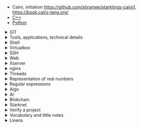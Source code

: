 * Cairo, initiation https://github.com/shramee/starklings-cairo1, https://book.cairo-lang.org/
* [C++](https://github.com/akostrik/CPP_modules_42)
* [Python](https://github.com/akostrik/Python-for-Data-Science)

<details><summary>GIT</summary>
    
* `git add` внести изменения в индекс (временное хранилище)
* `git commit -a -m "message"` только для отслеживаемых файлов, Untracked files игнорируются
* откатить (сместить указатель на один коммит назад)
    + git hist
    + git reset --hard HEAD~1 
    + git push -f origin master принудительный коммит
* откатить (оставить нетронутыми индекс и дерево файлов проекта, вернуться к работе с указанным коммитом)
    + git reset --hard HEAD~1 
    + git reset --soft 
    + git push -f origin master принудительный коммит
* откатить (убрать локальные изменения, возвращает к последнему push)
   + `git checkout .`
* отменяйте изменения безопасным способом
   + `git stash save`
* откат
   + `git log`
   + `git revert <commit>` 
   + https://ru.stackoverflow.com/questions/431520/%D0%9A%D0%B0%D0%BA-%D0%B2%D0%B5%D1%80%D0%BD%D1%83%D1%82%D1%8C%D1%81%D1%8F-%D0%BE%D1%82%D0%BA%D0%B0%D1%82%D0%B8%D1%82%D1%8C%D1%81%D1%8F-%D0%BA-%D0%B1%D0%BE%D0%BB%D0%B5%D0%B5-%D1%80%D0%B0%D0%BD%D0%BD%D0%B5%D0%BC%D1%83-%D0%BA%D0%BE%D0%BC%D0%BC%D0%B8%D1%82%D1%83
* `reset` переместит то, на что указывает HEAD
* `checkout` изменяется сам HEAD
* `git log`
* `git log --name-status` список файлов коммита
* `gît commit "filename"` много информации
* `git fsck --lost-found` Каждый найденный объект будет выложен в папку .git/lost-found/other/ в том же виде, в каком и был (т.е. не blob), но с sha1 соответствующего blob'a вместо имени - таким образом, содержимое файлов восстановить можно, имена - нельзя
* alias in .gitconfig
* файл `.gitkeep` чтобы пустые папки попали в индексацию git
## submodule
* https://github.com/chaconinc/DbConnector
* submodules are not downloaded when you git clone
* git видит его как конкретный коммит этого репозитория, не отслеживает его содержимое пока вы не перейдёте в него
* `git submodule add`
* клинирование с субмодулями 
    + 1 way
       - git clone --recurse-submodules, инициализирует и обновит каждый подмодуль
    + 2 way
       - git clone (вместо подмодуля пустая папка)
       - git submodule init инициализация лок конфиг файла (появяется .gitmodules)
       - git submodule update получение всех данных этого проекта и извлечения соответствующего коммита, указанного в основном проекте
    + 3 way
       - `git clone`
       - `git submodule update --init`
    + 4 way
       - `git submodule update --init --recursive`
* проверить наличие изменений в подмодуле:
   + `cd libft`
   + `git fetch`
   + `git merge` для обновления локальной версии отслеживаемой ветки
* опубликовать изменения в подмодуле
    + `cd libft`
    + `git pull origin master`
* un truc comme la mlx tu utilises un gestionnaire de paquet (vcpkg, conan)
</details>


<details><summary>Tools, applications, technical details</summary>

* не запускается chrome или brave
`
rm -rf ~/.config/google-chrome/Singleton*
rm -rf ~/.config/BraveSoftware/Brave-Browser/SingletonLock
`
* не запускается vscode: `rm -rf ~/.cache // vscode` 
* редакторы кода: VScode, subl
* VS Code "editor.insertSpaces": true
* https://account.jetbrains.com/licenses  
* на студ компах Докер и веб сервер устанавливать в виртуалку, а саму виртуалку в Sgoinfre (не goinfre, которая привязана к конкретному компу, а Sgoinfre, которая работает на всех станциях и хранит файлы несколько месяцев)
* Practice the exam just like you would in the real exam https://github.com/JCluzet/42_EXAM
</details>

<details><summary>Shell</summary>

## Bash
* le shell par défaut dans Ubuntu
* a bien des avantages (notamment pour les scripts)
* assez limité dans certaines fonctionnalités comme l'autocomplétion
## Zsh
* un interpréteur de commandes (shell), comme bash
* fournit une interface entre l'utilisateur et le système
* orienté pour l'interactivité avec l'utilisateur
* alias: `gcl`, etc par default
##
* https://ohmybash.nntoan.com/

# Firewall, etc
* **ufw** надстройка над файерволом iptables 
* `shutdown now` выключить виртуальную машину 
</details>

<details><summary>Virtualbox</summary>

* snapshot:
   + Виртуальная машина должна быть выключена
   + virtualbox, меню "снимки"
* backup:
   + сжать большие файлы
   + сохранить файлы где хочешь
   + на школьном маке: создать папку с таким же названием и по тому же пути в goinfre, скачать туда файлы, распаковать, запустить virtualbox (не менять конфигурацию в virtualbox)
   + на другом компе: скачать и разархивировать конфигурацию, virtualbox - Инструменты - зелёный плюсик "Добавить", указав папку с файлом Debian.vbox и прочими файлами
* `.vdi` file has
   + a pre-header: signatures and a format version mark, it exists as a sanity check to determine that the file is really in VDI format, and is not some random file renamed to a .vdi extension
   + the real header
   + data
* Error
```
"Could not open the medium '/mnt/nfs/homes/akostrik/sgoinfre/Inception/Inception.vdi'.
VDI: error reading pre-header in '/mnt/nfs/homes/akostrik/sgoinfre/Inception/Inception.vdi' (VERR_IS_A_DIRECTORY).
VD: error VERR_VD_VDI_INVALID_HEADER opening image file '/mnt/nfs/homes/akostrik/sgoinfre/Inception/Inception.vdi' (VERR_VD_VDI_INVALID_HEADER).
Result Code: 
NS_ERROR_FAILURE (0x80004005)
Component: 
MediumWrap
Interface: 
IMedium {ad47ad09-787b-44ab-b343-a082a3f2dfb1}" 
```
   + Install HxD Hex Editor to open .vdi file as streams of bytes (http://download.cnet.com/HxD-Hex-Editor ... tag=button)
   + pre-header = the first 72 bytes (http://forums.virtualbox.org/viewtopic.php?t=52)
   + create a new vm `test.vdi` with all default options
   + Open `test.vdi` and copy its first 72 bytes
   + overwrite them in the invalid vdi file that you want to fix
   + reboot your vm using the modified vdi

</details>

<details><summary>SSH</summary>
    
# ssh = Secure Shell
* протокол прикладного уровня
* обмен информацией между двумя устройствами
* информация шифруется => защита в незащищенных сетях
* a goal: работа с удаленными машинами
* a goal: передача файлов на устройства
*  шифрование всего передаваемого трафика, а не отдельных его фрагментов (в отличие от ранее испольуемых Telnet, Rlogin, Rsh)
* на Virtualbox по умолчанию подключение к интернету с помощью NAT => нет возможности подключаться к виртуальной машине из своей операционной системы => вы не сможете подключиться по SSH, нужен проброс портов через NAT
* port forwarding Virtualbox via NAT
   + NAT преобразовывает скрытые локальные IP-адреса сети во внешние
   1) открыть порты на гостевой машине:
   + `service ssh start`
   + `ufw status`
   2) перенаправить траффик с хостовой на гостевую: 
   + на виртуальной машине `ip addr` или `ifconfig` -> узнать IP адрес, который присваивается виртуальной машине
* 1) открытие транспортного канала аутентификации
* 2) аутентификация
* 3) подключение
* во время SSH-сессии команды, введенные на локальном устройстве (SSH-клиент), будут отправляться через зашифрованный туннель и выполняться на удаленной машине (SSH-сервере)
* на удалённой машине SSH daemon: прослушивает сетевой порт, производиит аутентификацию пользователя, предоставляет доступ 
* на локальной машине SSH-клиент (OpenSSH, Putty, ...): имеет информацию для аутентификации и авторизации (пароль или SSH-ключ)
</details>

<details><summary>Web</summary>

# Web
* Смена локального домена: сменить алиас нашего локального домена (127.0.0.1) на something.42.fr
  + `/etc/hosts`

# certificat Цифровой сертификат
* выпущенный удостоверяющим центром электронный или печатный документ, подтверждающий принадлежность владельцу открытого ключа или каких-либо атрибутов
* самозаверенный сертификат
    + подписан самим его субъектом
    + технически не отличается от сертификата, заверенного подписью удостоверяющего центра, только вместо передачи на подпись в УЦ пользователь создаёт свою собственную сигнатуру
    + все корневые сертификаты доверенных УЦ являются самозаверенными
    + невозможно отозвать
    + => позволяет атаку посредника: злоумышленник перехватывает сертификат узла-инициатора шифрованного соединения и вместо него отправляет узлу назначения свой поддельный, с помощью которого передаваемые данные можно будет дешифровать
* SSL certificat
   + goal: безопасная передача информации в сети (как в Интернете, так и в интранете)
   + https соединение между Вашим сайтом и браузером пользователя, шифруя передаваемую по нему информацию
* официально заверенный
   + Ex: PositiveSSL от Comodo
   + гарантирует, что информация о домене была проверена независимым доверительным источником - это отображается в браузере
   + в зависимости от типа SSL сертификата проверка разных уровней – от одного домена и до полной проверки документации юридического лица
   + центр сертификации гарантирует разный уровень доверия к серверу
   + отображаться в браузере и в самом SSL сертификате: при расширенной проверке, соединением через https, зеленая адресная строка
   + печать защиты (Trust logo или Site Seal)
   + если пользователь попал на фишинговый сайт с действительным SSL сертификатом (сертификат был ошибочно выдан по вине удостоверяющего центра) и понес убытки, центр сертификации гарантирует компенсацию от 10 000 до 1 500 000 долларов в зависимости от удостоверителя и типа каждого отдельного SSL сертификата
* самозаверенный SSL сертификат
    +  сертиыикат открытого ключа
    +  издан и подписан тем же лицом, которое он идентифицирует
    +  если Вы сами для своего домена или IP-адреса создали SSL сертификат
    +  подходят для внутреннего пользования
    +  зачастую применяются частными лицами или же в малых фирмах, сотрудники которых осведомлены о его наличии и необходимости добавлять его в списки браузера
    +  бесплатный
    +  его можно применять только при обмене данными между пользователями, которые знают о самоизданном SSL сертификате и подтвердили его в браузере
    +  если к каналу, защищенному таким SSL сертификатом, подключается внешний посетитель, он видит «Сертификат безопасности не является доверенным»
</details>

<details><summary>Xserver</summary>

# xserver = иксы
  +  
</details>

<details><summary>nginx</summary>
    
* def: **веб-сервер** программа, принимает и обрабатывает запросы от клиентов по протоколам HTTP и HTTPS и возвращает им ответ в виде HTML-страницы (=HTTP-сервер?)
* def: **прокси-сервер** принимает и обрабатывает запросы клиентов, а затем передает их дальше, другим программам
* def: **обратный прокси-сервер** принимает результат работы других серверов и отдаёт его клиентам
* def: **smtp-сервер** сервер почтовой службы
* def: **балансировщик нагрузки** программа, распределяет сетевые запросы между серверами, следуя настройкам балансировки
* def: HTTP-сервер
  + обслуживание неизменяемых запросов, индексных файлов, автоматическое создание списка файлов, кэш дескрипторов открытых файлов
  + акселерированное проксирование без кэширования, простое распределение нагрузки и отказоустойчивость
  + поддержка кеширования при акселерированном проксировании и FastCGI
  + акселерированная поддержка FastCGI и memcached-серверов, простое распределение нагрузки и отказоустойчивость
  + модульность, фильтры, в том числе сжатие (gzip), byte-ranges (докачка), chunked-ответы, HTTP-аутентификация, SSI-фильтр
  + несколько подзапросов на одной странице, обрабатываемых в SSI-фильтре через прокси или FastCGI, выполняются параллельно
  + поддержка SSL
  + поддержка PSGI, WSGI
  + экспериментальная поддержка встроенного Perl
  + конфигурация разделяется на виртуальные серверы, для виртуального сервера возможно задать адреса и порты, на которых будут приниматься соединения, а также имена, которые могут включать `*` 
  + виртуальные серверы разделяются на locations, locations могут задаваться точным URI, частью URI либо регулярным выражением. Location’ы могут быть сконфигурированы для обслуживания запросов из статического файла, проксирования на fastcgi/memcached сервер.
* def: SMTP/IMAP/POP3-прокси сервер (почтовый прокси-сервер?)
  + перенаправление пользователя на SMTP/IMAP/POP3-бэкенд с использованием внешнего HTTP-сервера аутентификации
  + простая аутентификация (LOGIN, USER/PASS)
  + поддержка SSL, STARTTLS
* goal
  + решить проблему с проседанием под нагрузкой
  + для обработки запросов с сайтов, где много статического неизменного контента
  + обслуживания серверов, на которые поступает много запросов одновременно
  + в качестве прокси, почтового сервера или для распределения нагрузки на серверную часть
  + SSL/TLS терминация, обеспечивая шифрование и дешифрование данных между клиентами и серверами => снижает нагрузку на бэкэнд-серверы и улучшает безопасность
* простой, быстрый, надёжный, не перегруженный функциями
* 10,000 одновременных запросов, при этом расходовать минимум памяти, не теряя производительности
* goal: Кеширование и стриминг видео
* goal: Отдача статического контента сайта
* goal: Построение CDN-сетей
* goal: Распределение нагрузки
* goal: Обеспечение безопасности
* goal: Работа почтовых служб
* goal: и многое другое
* как работает
  + пользователь совершает действие на странице
  + информация передается на сервер
  + сервер находит файлы, передает сведения
  + если обрабатывать запросы каждого пользователя по отдельности, серверу придется одновременно выполнять много процессов, сайт начнет работать медленно
  + Nginx обходит это: его архитектура асинхронная, запросы обрабатываются на разных этапах => скорость обработки
  + Запросы от одного пользователя разбиваются на маленькие структуры — сетевые соединения, за однотипные действия отвечает один процесс
  + После обработки соединения собираются в одном виртуальном контейнере, чтобы преобразоваться в единый первоначальный запрос, а затем отправляются пользователю
  + Благодаря такому принципу работы Nginx одно сетевое соединение может обслуживать до 1024 запросов
  + фиксированное число процессов => максимально эффективно использовать ресурсы сервера
  + рабочие процессы обслуживают одновременно множество соединений, мультиплексируя их вызовами операционной системы select, epoll (Linux) и kqueue (FreeBSD)
  + рабочие процессы выполняют цикл обработки событий от дескрипторов
  + полученные от клиента данные разбираются с помощью конечного автомата
  + разобранный запрос последовательно обрабатывается цепочкой модулей
  + ответ клиенту формируется в буферах, которые хранят данные либо в памяти, либо указывают на отрезок файла, буфера объединяются в цепочки, определяющие последовательность, в которой данные будут переданы клиенту
  + если операционная система поддерживает эффективные операции ввода-вывода (writev, sendfile), то nginx применяет их по возможности
* как понимает, что нужно отдавать клиенту и по какому запросу?
  + анализирует HTTP-запрос клиента, ищет совпадения со значениями условий директив server_name и linsten в контексте server
  + когда найдены начинает искать совпадения с условиями обработки location, который отвечает за маршрутизацию запросов, если не найдёт совпадений, то вернёт первый префиксный location — корень сайта
* событийная архитектура позволяет масштабироваться до сотен тысяч параллельных соединений, обрабатывает множество соединений в одном процессе
* Чтобы уменьшить нагрузку на оперативную память: **Пул** —  последовательность предварительно выделенных блоков динамической памяти, динамический и может расширяться при увеличении длины запроса. Если размер объекта превышает значение константы NGX_MAX_ALLOC_FROM_POOL либо длину блока, то он полностью выделяется из кучи. Таким образом, мелкие объекты выделяются очень быстро и имеют накладные расходы только на выравнивание
* содержит модуль географической классификации клиентов по IP-адресу. В его основу входит база данных соответствия IP-адресов географическому региону, представленная в виде radix tree в оперативной памяти. nginx предварительно распределяет первые несколько уровней дерева таким образом, чтобы они занимали ровно 1 страницу памяти. Это гарантирует, что при поиске IP-адреса для первых нескольких узлов при трансляции адреса всегда найдётся запись в TLB
* модульная система, благодаря которой nginx может расширять свои функции
* глобальный уровень конфигурационных файлов: `etc/nginx/nginx.conf`, корневой конфигурационный файл, глобальные настройки, с nginx.conf NGINX начинает парсить конфигурационные файлы, которые состоят из директив
* локальный уровень конфигурационных файлов: конфигурация конкретных сайтов, как `/etc/nginx/site-available` или `/etc/nginx/conf.d/`, контекст работы с сервером и контекст работы с маршрутизацией запросов
* Apache главный конкурент
* обслуживает более миллиона сайтов по всему миру

  ![Screenshot from 2024-03-08 14-21-25](https://github.com/akostrik/general-culture/assets/22834202/7299967d-0c56-48db-9303-ab4b8d37ab5a)
  ![Screenshot from 2024-03-08 14-58-54](https://github.com/akostrik/general-culture/assets/22834202/21c2e1af-1da8-441b-ae20-47201cf09d5e)

</details>

<details><summary>Threads</summary>
    
* Процесс или поток
   + самодостаточный набор инструкций, который операционная система может запланировать для выполнения на ядре процессора
   + с точки зрения ОС это одно и то же, разница лишь в разделении адресного пространства
   + На 1 ядре одновременно может находиться только 1 процесс или поток. Процессы на ядре постоянно подменяют друг друга, из-за чего страдает производительность, когда процессов много. Это камень преткновения для web-приложений, которые открывают на каждое соединение свой поток
</details>

<details><summary>Representation of real numbers</summary>
 
**Accuracy** how close a measurement is to the true value  
**Precision** how much information you have about a quantity  

## Single-precision floating-point approximation (FP32, float32)
https://www.cprogramming.com/tutorial/floating_point/understanding_floating_point.html  
https://www.cprogramming.com/tutorial/floating_point/understanding_floating_point_representation.html  
https://www.cprogramming.com/tutorial/floating_point/understanding_floating_point_printing.html  
  
* Represents subsets of real numbers using an int with a fixed precision (significand), scaled by an integer exponent of 2
* Similar to concept to scientific notation   
* Represent extremely small values as well as extremely large
* Using 32 bits, it's not possible to store every digit in such numbers
* Every time a floating point operation is done, some precision is lost. You can reduce the error by replacing floating point arithmetic with int as much as possible.  

### IEEE 754 formats (1985)  
[IEEE-754 Floating Point Converter](https://www.h-schmidt.net/FloatConverter/IEEE754.html)  
* `std::numeric_limits<T>::infinity()` the largest representable value  
* `std::numeric_limits<T>::max()` the largest finite value  
* `std::numeric_limits<T>::min()` the smallest positive normal value (there precision loss starts)  
* `std::numeric_limits<T>::denorm_min()` the smallest positive value, if the type has subnormal values  
* `std::numeric_limits<T>::lowest()` the least finite value (c++11)
    
**Normal = normilized floating point numbers**:    
* a real number may be approximated by multiple floating point representations, one of the representations is defined as _normal_
* e != 11111111, e != 00000000  
* m [0,1), no leading zeros in the mantissa, for example, 0.0123 would be written as $1.23 × 10^{−2}$
* an invisible 1 (not stored) is placed in front  
* the exponent is stored without sign => it is deplaced by 127, there is -127 in the table
* n ∈ [0 ; $2^{24}$] exaxt value (is places entirely to the mantissa)
* n ∈ [ $2^{24}$ + 1 ; $2^{25}$] rounded to a multiple of 2
* n ∈ [ $2^{25}$ + 1 ; $2^{26}$] rounded to a multiple of4
* ...
* n ∈ [ $2^{126}$ + 1 ; $2^{127}$] rounded to a multiple of $2^{103}$
* n ∈ [ $2^{127}$ + 1 ; $2^{128}$] rounded to a multiple of $2^{104}$
* n ∈ [ $2^{128}$ + 1 ; ...] turn into infinity
  
binary    	                                 | formula                                         | decimal 
---------------------------------------------|-------------------------------------------------|----------------------
s&nbsp;eeeeeeee&nbsp;mmmmmmmmmmmm...m        | $1.(m)                 * 2^{e  −127} * (-1)^{s}$|  
s&nbsp;eeeeeeee&nbsp;mmmmmmmmmmmm...m        | $(1+m/ 2^{23})         * 2^{e  −127} * (-1)^{s}$| 
0&nbsp;00000001&nbsp;00000000000000000000000 | $1.0                   * 2^{1  -127}           $| 1.17549435e-38 FLT_MIN min without losing precision
1&nbsp;01111111&nbsp;00000000000000000000000 | $1.0                   * 2^{127-127} * (-1)^{1}$| -1
0&nbsp;01111100&nbsp;01000000000000000000000 | $1.25                  * 2^{1  -127}           $| 0.15625
0&nbsp;01111101&nbsp;00000000000000000000000 | $1.0                   * 2^{125-127}           $| 0.25 
0&nbsp;01111110&nbsp;00000000000000000000000 | $1.0                   * 2^{126-127}           $| 0.5
0&nbsp;01111111&nbsp;00000000000000000000000 | $1.0                   * 2^{127-127}           $| 1.0
0&nbsp;10000000&nbsp;00000000000000000000000 | $1.0                   * 2^{128-127}           $| 2.0 
0&nbsp;10000000&nbsp;10000000000000000000000 | $1.5                   * 2^{128-127}           $| 3.0
0&nbsp;10000000&nbsp;10010001111010111000011 | $1.5700000524520874    * 2^{128-127}           $| 3.14  
0&nbsp;00000000&nbsp;00000000000000000000000 | $(-1)^0   * \frac{3,14-2}{4-2}    * 2^{150-127}$ | 3.14, 3.14 ∊ [ $2^1$ ; $2^2$ ), $2^7$ 
0&nbsp;10000001&nbsp;00000000000000000000000 | $1.0                   * 2^{129-127}           $| 4.0
0&nbsp;10000001&nbsp;01000000000000000000000 | $1.25                  * 2^{129-127}           $| 5.0 
0&nbsp;10000001&nbsp;10000000000000000000000 | $1.5                   * 2^{129-127}           $| 6.0 
0&nbsp;10000001&nbsp;11000000000000000000000 | $1.75                  * 2^{129-127}           $| 7.0 
0&nbsp;10000010&nbsp;00000000000000000000000 | $1.0                   * 2^{130-127}           $| 8.0
0&nbsp;10010110&nbsp;11111111111111111111111 | $1.9999998807907104    * 2^{150-127}           $| 16777215   
0&nbsp;10010111&nbsp;00000000000000000000000 | $1.9999998807907104    * 2^{150-127}           $| 16777216 = $2^{24}$ max exact value   
0&nbsp;10010111&nbsp;00000000000000000000000 | $1.9999998807907104    * 2^{150-127}           $| 16777217 -> 16777216 
0&nbsp;10010111&nbsp;00000000000000000000001 | $1.9999998807907104    * 2^{150-127}           $| 16777218
0&nbsp;10010111&nbsp;00000000000000000000010 | $1.9999998807907104    * 2^{150-127}           $| 16777219 -> 16777220
0&nbsp;10011010&nbsp;10011001100110011001100 | $1.5999999046325684    * 2^{154-127}           $| 2147483581->2147483520
0&nbsp;10011010&nbsp;10011001100110011001100 | $1.5999999046325684    * 2^{154-127}           $| 2147483582->2147483520
0&nbsp;10011010&nbsp;10011001100110011001100 | $1.5999999046325684    * 2^{154-127}           $| 2147483583->2147483520
0&nbsp;10011110&nbsp;00000000000000000000000 | $1.0                   * 2^{158-127}           $| 2147483584->2147483648
0&nbsp;10011110&nbsp;00000000000000000000000 | $1.0                   * 2^{158-127}           $| 2147483585->2147483648
0&nbsp;10011110&nbsp;00000000000000000000000 | $1.0                   * 2^{158-127}           $| ...
0&nbsp;10011110&nbsp;00000000000000000000000 | $1.0                   * 2^{158-127}           $| 2147483646->2147483648
0&nbsp;10011110&nbsp;00000000000000000000000 | $1.0                   * 2^{158-127}           $| 2147483647->2147483648
0&nbsp;10011110&nbsp;00000000000000000000000 | $1.0                   * 2^{158-127}           $| 2147483648
0&nbsp;11111110&nbsp;11111111111111111111111 | $(-1)^0   * 1+ (2^{23}−1)/ 2^{23} * 2^{254−127}$| 340282346638528859811704183484516925440 FLT_MAX

**Denormalized = denormal floating point numbers**:     
* expands the floating point range at the expense of precision
* e = 00000000  
* m starts with 0        
* m != 00000000000000000000000  
* m [0,1) ?  
* Some old documents: _denormal_ = _subnormal_.  
* Casual discussions often: _denormal_ = _subnormal_.  
* IEEE: ${denormals} = {subnormals}$ (there are no denormalized binary numbers outside the subnormal range)  

**Subnormal floating point numbers**:    
* A subset of demormilised numbers
* Any non-zero number with magnitude smaller than the smallest positive normal number
* Fill the underflow gap around zero
* If normalized, would have exponents below the smallest representable exponent
* e minimal  
  
binary    	                                 | formula                                         | decimal 
---------------------------------------------|-------------------------------------------------|---------
s&nbsp;00000000&nbsp;0mmmmmmmmmmm...m        | $(0+m/ 2^{23})         * 2^{1  -127} * (-1)^{s}$|         
s&nbsp;00000000&nbsp;0mmmmmmmmmmm...m        | $0.(m)                 * 2^{1  -127} * (-1)^{s}$|         
0&nbsp;00000000&nbsp;00000000000000000000001 | $(2^{-23})             * 2^{1  -127}           $| 1.40129846432481707092372958328991613128026194187651577175706828388979108268586060148663818836212158203125E&#8209 min&nbsp;representable
0&nbsp;00000000&nbsp;11111111111111111111111 | $0.9999998807907104    * 2^{1  -127}           $| 1.17549421069e-38 min
  
**Specail values (reserved in IEEE 754)**  
the resultat of division by 0 or of an overflow  
  
binary    	                                 | formula                                         | decimal 
---------------------------------------------|-------------------------------------------------|------------------
0&nbsp;00000000&nbsp;00000000000000000000000 | $0.0                   * 2^{1  -127}           $| 0.0     
0&nbsp;11111111&nbsp;00000000000000000000000 |                                                 | +inf 
1&nbsp;11111111&nbsp;00000000000000000000000 |                                                 | -inf
0&nbsp;11111111&nbsp;1********************** |                                                 | +NaN Not a Number

### The Microsoft Binary Format (MBF) 
...

### Minifloat
...  

### bfloat16
...  

### TensorFloat-32
...  

### IBM floating-point architecture
...  

### PMBus Linear-11
...  

### G.711 8-bit floats
...  

### Arbitrary precision
...  

## Double-precision floating-point approximation (FP64, float64)
### IEEE 754 double-precision binary floating-point format (binary64)
binary    	                                                                          | formula                     | decimal 
--------------------------------------------------------------------------------------|------------------------------------|-----
0&nbsp;00000000001&nbsp;00000000000000000000000000000000000000000000000000000000000000| $1.0                         * 2^{1   -511}$| 2.2250738585072014E-308 DBL_MIN min without losing precision
0&nbsp;01111111111&nbsp;00000000000000000000000000000000000000000000000000000000000000| $1.0                         * 2^{511 -511}$| 1.0
0&nbsp;10000110011&nbsp;00000000000000000000000000000000000000000000000000000000000000| $ ...                        * 2^{... -511}$| 9007199254740990 = $2^{53}$ max int in 53 bits   
0&nbsp;11111111110&nbsp;11111111111111111111111111111111111111111111111111111111111111| $(-1)^0* 1+(2^{32}−1)/2^{32} * 2^{1022−511}$| 179769313486231570814527423731704356798070567525844996598917476803157260780028538760589558632766878171540458953514382464234321326889464182768467546703537516986049910576551282076245490090389328944075868508455133942304583236903222948165808559332123348274797826204144723168738177180919299881250404026184124858368.0000000000000000 DBL_MAX 

## Fixed-point approximation
https://inst.eecs.berkeley.edu//~cs61c/sp06/handout/fixedpt.html  
  
Representing non-integer numbers by storing a fixed number of digits of their fractional part.  
Fixed point arithmetic is much faster than the floating-point one.  
Example: Dollar amounts are often stored with exactly two fractional digits, representing the cents  
Example: $1234.4321_{float}$ = (316014.6176, 8) = (316015, 8) = ($00000000.00000100.11010010.01101111_{2}$, 8)  

## Logarithmic approximation
Represent a real number by the logarithm of its absolute value and a sign bit. 

## Interval approximation
Allows one to represent numbers as intervals and obtain guaranteed bounds on results. It is generally based on other arithmetics, in particular floating point.

## Tapered floating-point approximation
Does not appear to be used in practice.

## Exact representation of rational numbers
Represent numbers as fractions with integral numerator and denominator

## Exact representation of real numbers
* Handles irrational numbers like pi or sqrt{3} in a formal way, without dealing with an encoding
* Process the underlying mathematics directly, instead of using approximate values for each intermediate calculation  
* Ex: computer algebra systems such as Mathematica, Maxima, Maple
</details>

<details><summary>Regular expressions</summary>

 ## basic regular expressions (BRE)
* Традиционные регулярные выражения UNIX
* определён POSIX'ом как устаревший, но он до сих пор широко распространён из соображений обратной совместимости
* `.`
* `|[ ]`
* `[^ ]`
* `^` (действует только в начале выражения)
* `$` (действует только в конце выражения)
* `*`
* `\{ \}` = { }
* `\( \)` = ( )
* `\n`
* #include <regex.h> + the default regular expression type
 
## Extended regular expressions (ERE)
* Отменено `\{ \}`* `\( \)`
* Обратная косая черта перед метасимволом отменяет его специальное значение
* Отвергнута теоретически нерегулярная конструкция \n
* `+`
* `?`
* `|`
* #include <regex.h> + regcomp(..., REG_EXTENDED)

## Perl Compatible Regular Expressions (PCRE) 
...
##  Unicode regular expressions
...
</details>

<details><summary>Algo</summary>

# Merge-insertion sort = Ford-Johnson algorithm 
* modification of insertion sort
* takes into account this property of binary search: the maximal number of comparisons to perform a binary search on a sorted sequence is the same for $2^n$ elements and $2^{n+1}−1$ elements (looking for an element in a sorted sequence of 8 or 15 elements requires the same number of comparisons), ensures that the size of the insertion area is $2^n−1$ as often as possible
* the worst case: less comparaisons than insertion sort
* the worst case: less comparaisons than merge sort
* [Ford, Lester R., and Selmer M. Johnson. “A Tournament Problem.” The American Mathematical Monthly, vol. 66, no. 5, 1959, pp. 387–389. JSTOR](www.jstor.org/stable/2308750)
* [The Art of Computer Programming by Donald Knuth, Volume 3, section 5.3.1](https://warwick.ac.uk/fac/sci/dcs/teaching/material-archive/cs341/fj.pdf)
* [Ford-Johnson merge-insertion sort](https://codereview.stackexchange.com/questions/116367/ford-johnson-merge-insertion-sort)
* Mahmoud, Hosam M. Sorting: A Distribution Theory. John Wiley & Sons. (October 14, 2011)
* [Morwenn. “Ford-Johnson Merge-Insertion Sort”. Code Review Stack Exchange. 10 Jan. 2016](https://codereview.stackexchange.com/questions/116367/ford-johnson-merge-insertion-sort)
* https://en.wikipedia.org/wiki/Merge-insertion_sort#Algorithm  
* https://codereview.stackexchange.com/questions/116367/ford-johnson-merge-insertion-sort  
* https://github.com/decidedlyso/merge-insertion-sort/blob/master/README.md  
* https://github.com/PunkChameleon/ford-johnson-merge-insertion-sort  
* https://github.com/decidedlyso/merge-insertion-sort
* [A variant of the Ford–Johnson algorithm that is more space efficient](https://www.researchgate.net/publication/222571621_A_variant_of_the_Ford-Johnson_algorithm_that_is_more_space_efficient)
* [Improvements to the Ford-Johnson algorithm](https://link.springer.com/article/10.1007/BF01934989)
* [The Ford-Johnson Sorting Algorithm Is Not Optimal, Manacher, Glenn K. 1979](https://dl.acm.org/doi/10.1145/322139.322145)
* https://www.youtube.com/watch?v=w1QXGe295sI
</details>

<details><summary>AI</summary>

    * Bard devient Gemini
* for code: copilot 10€ в месяц, 1 месяц бесплатно, связан с github  
* for code: tabnine 3 месяца бесплатно, не связан с github
</details>

<details><summary>Blokchain</summary>

* starkware  
* starknet
* onlyDust
* https://www.youtube.com/channel/UCl6oyLa4CblZRurgwZwpgPQ 
</details>

<details><summary>Starknet</summary>

* secority scaling technologie
* Starknet France: https://t.me/+LreNgBuiV2VmZjVk
* Explorer Starknet: https://voyager.online/, https://starkscan.co/
* Starknet docs: https://docs.starknet.io/documentation/
* Starknet community forum: https://community.starknet.io/
* CoreStars (le plus gros groupe Starknet dev de la planete): https://t.me/sncorestars
* OnlyDust: https://t.me/+n3C1mzmYORs5MDZk
* Only dust: https://onlydust.com
* Quelques labo proposant des stages: KSS (https://github.com/keep-starknet-strange), Kasar (https://github.com/kasarlabs), LambdaClass (https://github.com/lambdaclass), Nethermind (https://github.com/nethermindeth), Carbonable (https://github.com/carbonable-labs) etc
</details>

<details><summary>Verify a project</summary>

   + условие
   + evaluation
   + valgrind
   + warnings 
   + каждая операция - а что, если не пройдёт
   + аргументы, вводимые данные
      - INT_MAX
      - 0
      - "\0"
      - ""
      - NULL
      - EOF
      - BUFSIZE > 0
      - "-3"
      - "03" "0"
      - --3
      - "21474833649"
      - 2 5 6 + 3
      - 2\ a\
      - "2 5 6+3"
      - "" ""
      - "+" "++"
      - буквы вместо чисел
      - echo "*22" | ./a.out
   + valgrind, особенно для ошибок
   + norminette в тч libft
   + header vscode ctrl alt H, vim fn+F1, Emacs ctrl + c -> ctrl + h
   + libft не подмодуль
   + убрать запрещённые функции (в т.ч. printf) в т.ч. из libft
   + удалить gitignore, mlx, чекеры, libft/readme, скрытые файлы
   + -Wall -Wextra -Werror
   + клонировать и проверить 
</details>

<details><summary>Vocabulary and little notes</summary>

* snapshot: the state of a system at a particular point in time
* GCC = GNU Compiler Collection: a compiler supporting various programming languages, hardware architectures and operating systems
* multimedia framework
   + для работы с аудио- и видеоданными
    + ядро мультимедийных приложений
    + состоит из системы плагинов (кодеков, фильтров, (де)мультиплексаторов, вывода на экран, работы с файлами и т. п.), которые можно соединить для конвейерной обработки аудио/видео потока
    + плагины Windows
        - Audio Compression Manager (ACM)
        - DirectShow — (1996) (до 1997 г. назывался Active Movie)
        - DirectX Media Objects (DMOs)
        - Media Foundation — (2007) (начиная с Windows Vista)
        - QuickTime
        - Video for Windows (VfW) — (1992)
        - Windows Media
    + плагины Mac OS X
        - QuickTime
    + плагины Linux и платформенно-независимые с открытым кодом
        - FFmpeg
        - GStreamer
        - Helix DNA
        - Phonon
        - xine
        - Media Lovin' Toolkit, `.mlt`, набор средств для приложений, работающих с видео потоками, основа систем нелинейного монтажа Kdenlive, Flowblade, OpenShot, Shotcut
        - libVLC
    + плагины Проприетарные кроссплатформенные
        - Adobe Director
        - Adobe Flash
        - Java Media Framework (JMF)
        - Microsoft Silverlight
* `mkcert` генерация самоподписного сертификата, как правило используются для локальной разработки 
</details>

<details><summary>Linens</summary>

# Linens
* [The On-Line Encyclopedia of Integer Sequences (OEIS)](https://oeis.org/)
* [42 peer finder](https://find-peers.codam.nl/Paris)
* 42 https://42evaluators.com/rncp/
* [42 evals CVb3d2023](https://rphlr.github.io/42-Evals/) 
* [42 subjects](https://github.com/rphlr/42-Subjects)
* 42 https://meta.intra.42.fr/articles/title-level-7
* https://docs.google.com/spreadsheets/d/1aC5gSKkQkffmUdCiBm4GMsitl5r-zMKmD2Gwi1roxYY/edit#gid=2101605241
* discord staff pédago si un claster bruyant
* discord staff gèrent les pcs et les serveurs de l'école, pas les gens
* Pour les SFP: vous déclarez être" en formation" lors de l’actualisation PE, même quand vous êtes en stage
* SFP & GEN Déclaration d'absence https://docs.google.com/forms/d/e/1FAIpQLSc6Rlu-rPcHkW04KNz43AOLBW-B3d1Hkhc-lbfnA5cTq3YwQg/viewform
* https://stackexchange.com/sites
</details>
